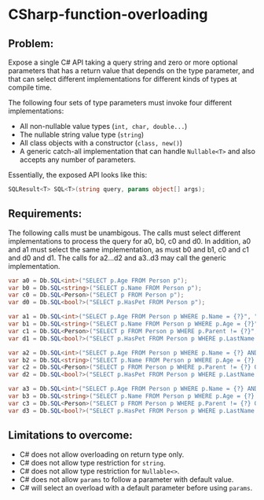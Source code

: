 # CSharp-function-overloading

## Problem:

Expose a single C# API taking a query string and zero or more optional parameters that has a return value that depends on the type parameter, and that can select different implementations for different kinds of types at compile time.

The following four sets of type parameters must invoke four different implementations:
 * All non-nullable value types (`int, char, double...`)
 * The nullable string value type (`string`)
 * All class objects with a constructor (`class, new()`)
 * A generic catch-all implementation that can handle `Nullable<T>`
   and also accepts any number of parameters.

Essentially, the exposed API looks like this:

```cs
SQLResult<T> SQL<T>(string query, params object[] args);
```

## Requirements:
 
The following calls must be unambigous. The calls must select different implementations to process the query for a0, b0, c0 and d0. In addition, a0 and a1 must select the same implementation, as must
b0 and b1, c0 and c1 and d0 and d1. The calls for a2...d2 and a3..d3 may call the generic implementation.

```cs
var a0 = Db.SQL<int>("SELECT p.Age FROM Person p");
var b0 = Db.SQL<string>("SELECT p.Name FROM Person p");
var c0 = Db.SQL<Person>("SELECT p FROM Person p");
var d0 = Db.SQL<bool?>("SELECT p.HasPet FROM Person p");

var a1 = Db.SQL<int>("SELECT p.Age FROM Person p WHERE p.Name = {?}", "Johan");
var b1 = Db.SQL<string>("SELECT p.Name FROM Person p WHERE p.Age = {?}", 46);
var c1 = Db.SQL<Person>("SELECT p FROM Person p WHERE p.Parent != {?}", null);
var d1 = Db.SQL<bool?>("SELECT p.HasPet FROM Person p WHERE p.LastName = {?}", "Lindh");

var a2 = Db.SQL<int>("SELECT p.Age FROM Person p WHERE p.Name = {?} AND p.LastName != {?}", "Johan", null);
var b2 = Db.SQL<string>("SELECT p.Name FROM Person p WHERE p.Age = {?} OR p.Age = {?}", 46, "a lot");
var c2 = Db.SQL<Person>("SELECT p FROM Person p WHERE p.Parent != {?} OR p.Parent.LastName = {?}", null, "Lindh");
var d2 = Db.SQL<bool?>("SELECT p.HasPet FROM Person p WHERE p.LastName = {?} AND p.Name != {?}", "Lindh", "");

var a3 = Db.SQL<int>("SELECT p.Age FROM Person p WHERE p.Name = {?} AND p.LastName != {?} AND p.Age = {?}", "Johan", null, 46);
var b3 = Db.SQL<string>("SELECT p.Name FROM Person p WHERE p.Age = {?} OR p.Age = {?} OR p.Age = {?}", 46, "a lot", null);
var c3 = Db.SQL<Person>("SELECT p FROM Person p WHERE p.Parent != {?} OR p.Parent.LastName = {?} AND p.Age = {?}", null, "Lindh", 0.1);
var d3 = Db.SQL<bool?>("SELECT p.HasPet FROM Person p WHERE p.LastName = {?} AND p.Name != {?} AND p.Age > {?}", "Lindh", "", 0);
```

## Limitations to overcome:

  * C# does not allow overloading on return type only.
  * C# does not allow type restriction for `string`.
  * C# does not allow type restriction for `Nullable<>`.
  * C# does not allow `params` to follow a parameter with default value.
  * C# will select an overload with a default parameter before using `params`.
